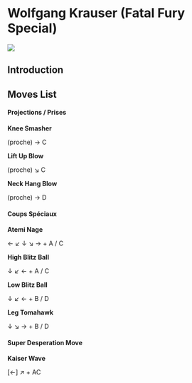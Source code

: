 # Wolfgang Krauser (Fatal Fury Special)

![](/images/Ffspkrauser.PNG)  

## Introduction

## Moves List

#### Projections / Prises

**Knee Smasher**

(proche) → C

**Lift Up Blow**

(proche) ↘ C

**Neck Hang Blow**

(proche) → D

#### Coups Spéciaux

**Atemi Nage**

← ↙ ↓ ↘ → + A / C

**High Blitz Ball**

↓ ↙ ← + A / C

**Low Blitz Ball**

↓ ↙ ← + B / D

**Leg Tomahawk**

↓ ↘ → + B / D

#### Super Desperation Move

**Kaiser Wave**

\[←\] ↗ + AC
